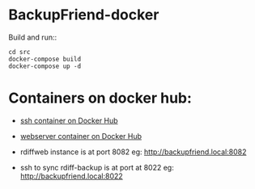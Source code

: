 # BackupFriend-docker

Build and run::

    cd src
    docker-compose build
    docker-compose up -d

# Containers on docker hub:
* [ssh container on Docker Hub](https://hub.docker.com/repository/docker/guysoft/backupfriend-ssh)

* [webserver container on Docker Hub](https://hub.docker.com/repository/docker/guysoft/backupfriend)


* rdiffweb instance is at port 8082 eg: http://backupfriend.local:8082
* ssh to sync rdiff-backup is at port at 8022 eg: http://backupfriend.local:8022
